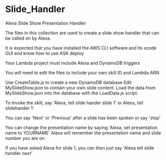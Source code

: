 # Slide_Handler
Alexa Slide Show Presentation Handler

The files in this collection are used to create a slide show handler that can be called on by Alexa.

It is expected that you have installed the AWS CLI software and its xcode GUI and know how to use ASK deploy

Your Lambda project must include Alexa and DynamoDB triggers

You will need to edit the files to include your own skill ID and Lambda ARN

Use CreateTable.js to create a new DynamoDB database
Edit MySlideShow.json to contain your own slide content.
Load the data from MySlideShow.json into the database with the LoadData.js script.

To Invoke the skill, say 'Alexa, tell slide hander slide 1'  or Alexa, tell slidehander 1'

You can say 'Next' or 'Previous' after a slide has been spoken or say 'stop'

You can change the presentation name by saying 'Alexa, set presentation name to YOURNAME'
Alexa will remember the presentation name and slide number you are on.

If you have asked Alexa for slide 1, you can then just say 'Alexa tell slide handler next'



